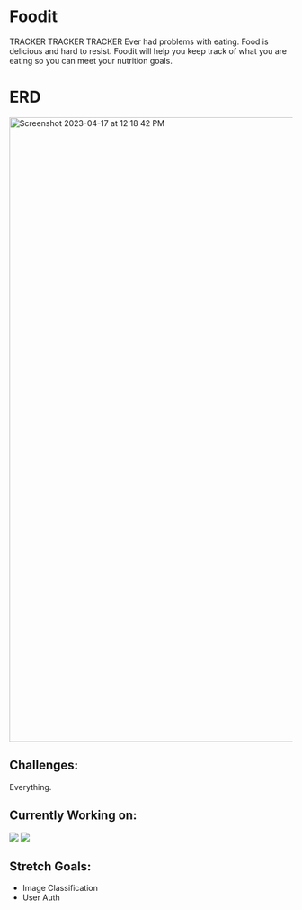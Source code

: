 # Foodit

TRACKER TRACKER TRACKER
Ever had problems with eating. Food is delicious and hard to resist. Foodit will help you keep track of what you are eating so you can meet your nutrition goals.

# ERD

<img width="1109" alt="Screenshot 2023-04-17 at 12 18 42 PM" src="https://user-images.githubusercontent.com/76601270/232548633-796c8baa-4d65-4b0b-8a3b-d2618450416f.png">


## Challenges:
Everything.


## Currently Working on:
![](https://geps.dev/progress/32?dangerColor=800000&warningColor=ff9900&successColor=006600)
![](https://geps.dev/progress/32?dangerColor=800000&warningColor=ff9900&successColor=006600)
## Stretch Goals:
 - Image Classification
 - User Auth

 
